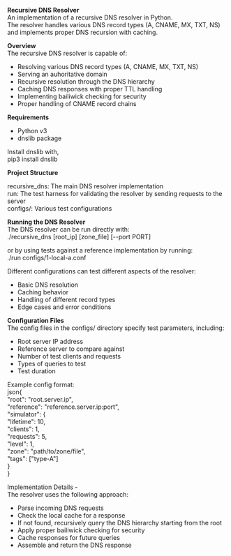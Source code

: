 **Recursive DNS Resolver**   
An implementation of a recursive DNS resolver in Python.    
The resolver handles various DNS record types (A, CNAME, MX, TXT, NS) and implements proper DNS recursion with caching.    

**Overview**  
The recursive DNS resolver is capable of:  
  - Resolving various DNS record types (A, CNAME, MX, TXT, NS)  
  - Serving an auhoritative domain   
  - Recursive resolution through the DNS hierarchy  
  - Caching DNS responses with proper TTL handling    
  - Implementing bailiwick checking for security    
  - Proper handling of CNAME record chains    

**Requirements**      
- Python v3    
- dnslib package     

Install dnslib with,      
pip3 install dnslib    

**Project Structure**    

recursive_dns: The main DNS resolver implementation    
run: The test harness for validating the resolver by sending requests to the server   
configs/: Various test configurations     

**Running the DNS Resolver**    
The DNS resolver can be run directly with:     
./recursive_dns [root_ip] [zone_file] [--port PORT]     

or by using tests against a reference implementation by running:     
./run configs/1-local-a.conf     

Different configurations can test different aspects of the resolver:

- Basic DNS resolution  
- Caching behavior  
- Handling of different record types  
- Edge cases and error conditions  

**Configuration Files**    
The config files in the configs/ directory specify test parameters, including:     

- Root server IP address   
- Reference server to compare against   
- Number of test clients and requests   
- Types of queries to test   
- Test duration   

Example config format:  
json{  
  "root": "root.server.ip",   
  "reference": "reference.server.ip:port",   
  "simulator": {   
    "lifetime": 10,   
    "clients": 1,   
    "requests": 5,   
    "level": 1,      
    "zone": "path/to/zone/file",    
    "tags": ["type-A"]    
  }     
}     

Implementation Details -      
The resolver uses the following approach:     

- Parse incoming DNS requests     
- Check the local cache for a response     
- If not found, recursively query the DNS hierarchy starting from the root     
- Apply proper bailiwick checking for security     
- Cache responses for future queries     
- Assemble and return the DNS response     
